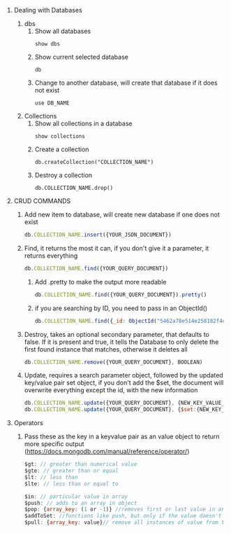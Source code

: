 1. Dealing with Databases
    1. dbs
        1. Show all databases
            ```
            show dbs
            ```
        1. Show current selected database
            ```
            db
            ```
        1. Change to another database, will create that database if it does not exist
            ```
            use DB_NAME
            ```
    1. Collections
        1. Show all collections in a database
            ```
            show collections
            ```
        1. Create a collection
            ```
            db.createCollection("COLLECTION_NAME")
            ```
        1. Destroy a collection
            ```
            db.COLLECTION_NAME.drop()
            ```

1. CRUD COMMANDS
    1. Add new item to database, will create new database if one does not exist
        ```js
        db.COLLECTION_NAME.insert({YOUR_JSON_DOCUMENT})
        ```
    1. Find, it returns the most it can, if you don't give it a parameter, it returns everything
        ```js
        db.COLLECTION_NAME.find({YOUR_QUERY_DOCUMENT})
        ```
        1. Add .pretty to make the output more readable
            ```js
            db.COLLECTION_NAME.find({YOUR_QUERY_DOCUMENT}).pretty()
            ```
        1. if you are searching by ID, you need to pass in an ObjectId()
            ```js
            db.COLLECTION_NAME.find({_id: ObjectId("5462a78e514e258182f4c69a")})
            ```
    1. Destroy, takes an optional secondary parameter, that defaults to false. If it is present and true, it tells the Database to only delete the first found instance that matches, otherwise it deletes all
        ```js
        db.COLLECTION_NAME.remove({YOUR_QUERY_DOCUMENT}, BOOLEAN)
        ```
    1. Update, requires a search parameter object, followed by the updated key/value pair set object, if you don't add the $set, the document will overwrite everything except the id, with the new information
        ```js
        db.COLLECTION_NAME.update({YOUR_QUERY_DOCUMENT}, {NEW_KEY_VALUE_PAIR}).pretty()
        db.COLLECTION_NAME.update({YOUR_QUERY_DOCUMENT}, {$set:{NEW_KEY_VALUE_PAIR}}).pretty()
        ```
1. Operators
    1. Pass these as the key in a keyvalue pair as an value object to return more specific output (https://docs.mongodb.com/manual/reference/operator/)
        ```js
        $gt: // greater than numerical value
        $gte: // greater than or equal
        $lt: // less than
        $lte: // less than or equal to

        $in: // particular value in array
        $push: // adds to an array in object
        $pop: {array_key: (1 or -1)} //removes first or last value in array
        $addToSet: //functions like push, but only if the value doesn't already exist
        $pull: {array_key: value}// remove all instances of value from the arrray specified by the array_key that match QUERY
        ```


